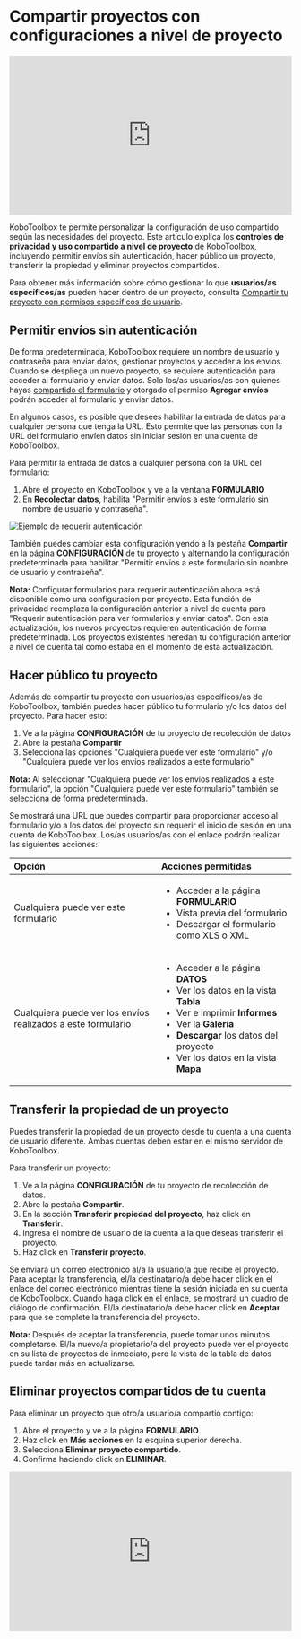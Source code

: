 # Compartir proyectos con configuraciones a nivel de proyecto

<iframe src="https://www.youtube.com/embed/vRuAan0aSfY?si=FbKeyjF9XitYdUWC" style="width: 100%; aspect-ratio: 16 / 9; height: auto; border: 0;" title="YouTube video player" frameborder="0" allow="accelerometer; autoplay; clipboard-write; encrypted-media; gyroscope; picture-in-picture; web-share" allowfullscreen></iframe>

KoboToolbox te permite personalizar la configuración de uso compartido según las necesidades del proyecto. Este artículo explica los **controles de privacidad y uso compartido a nivel de proyecto** de KoboToolbox, incluyendo permitir envíos sin autenticación, hacer público un proyecto, transferir la propiedad y eliminar proyectos compartidos.

<p class="note">
  Para obtener más información sobre cómo gestionar lo que <strong>usuarios/as específicos/as</strong> pueden hacer dentro de un proyecto, consulta <a href="https://support.kobotoolbox.org/managing_permissions.html">Compartir tu proyecto con permisos específicos de usuario</a>.
</p>

## Permitir envíos sin autenticación

De forma predeterminada, KoboToolbox requiere un nombre de usuario y contraseña para enviar datos, gestionar proyectos y acceder a los envíos. Cuando se despliega un nuevo proyecto, se requiere autenticación para acceder al formulario y enviar datos. Solo los/as usuarios/as con quienes hayas [compartido el formulario](https://support.kobotoolbox.org/managing_permissions.html) y otorgado el permiso **Agregar envíos** podrán acceder al formulario y enviar datos.

En algunos casos, es posible que desees habilitar la entrada de datos para cualquier persona que tenga la URL. Esto permite que las personas con la URL del formulario envíen datos sin iniciar sesión en una cuenta de KoboToolbox.

Para permitir la entrada de datos a cualquier persona con la URL del formulario:
1. Abre el proyecto en KoboToolbox y ve a la ventana **FORMULARIO**
2. En **Recolectar datos**, habilita "Permitir envíos a este formulario sin nombre de usuario y contraseña".

![Ejemplo de requerir autenticación](images/project_sharing_settings/require_authentication.png)

También puedes cambiar esta configuración yendo a la pestaña **Compartir** en la página **CONFIGURACIÓN** de tu proyecto y alternando la configuración predeterminada para habilitar "Permitir envíos a este formulario sin nombre de usuario y contraseña".

<p class="note">
  <strong>Nota:</strong> Configurar formularios para requerir autenticación ahora está disponible como una configuración por proyecto. Esta función de privacidad reemplaza la configuración anterior a nivel de cuenta para "Requerir autenticación para ver formularios y enviar datos". Con esta actualización, los nuevos proyectos requieren autenticación de forma predeterminada. Los proyectos existentes heredan tu configuración anterior a nivel de cuenta tal como estaba en el momento de esta actualización.
</p>

## Hacer público tu proyecto

Además de compartir tu proyecto con usuarios/as específicos/as de KoboToolbox, también puedes hacer público tu formulario y/o los datos del proyecto. Para hacer esto:

1. Ve a la página **CONFIGURACIÓN** de tu proyecto de recolección de datos
2. Abre la pestaña **Compartir**
3. Selecciona las opciones "Cualquiera puede ver este formulario" y/o "Cualquiera puede ver los envíos realizados a este formulario"

<p class="note">
  <strong>Nota:</strong> Al seleccionar "Cualquiera puede ver los envíos realizados a este formulario", la opción "Cualquiera puede ver este formulario" también se selecciona de forma predeterminada.
</p>

Se mostrará una URL que puedes compartir para proporcionar acceso al formulario y/o a los datos del proyecto sin requerir el inicio de sesión en una cuenta de KoboToolbox. Los/as usuarios/as con el enlace podrán realizar las siguientes acciones:

| **Opción**    | **Acciones permitidas**                                |
| :----------------- | :--------------------------------------------- |
| Cualquiera puede ver este formulario              | <ul><li>Acceder a la página **FORMULARIO**</li> <li>Vista previa del formulario</li> <li>Descargar el formulario como XLS o XML</li></ul> |
| Cualquiera puede ver los envíos realizados a este formulario      | <ul><li>Acceder a la página **DATOS**</li><li>Ver los datos en la vista **Tabla**</li><li>Ver e imprimir **Informes**</li><li>Ver la **Galería**</li><li>**Descargar** los datos del proyecto</li><li>Ver los datos en la vista **Mapa**</li></ul> |

## Transferir la propiedad de un proyecto

Puedes transferir la propiedad de un proyecto desde tu cuenta a una cuenta de usuario diferente. Ambas cuentas deben estar en el mismo servidor de KoboToolbox.

Para transferir un proyecto:
1. Ve a la página **CONFIGURACIÓN** de tu proyecto de recolección de datos.
2. Abre la pestaña **Compartir**.
3. En la sección **Transferir propiedad del proyecto**, haz click en **Transferir**.
4. Ingresa el nombre de usuario de la cuenta a la que deseas transferir el proyecto.
5. Haz click en **Transferir proyecto**.
   
Se enviará un correo electrónico al/a la usuario/a que recibe el proyecto. Para aceptar la transferencia, el/la destinatario/a debe hacer click en el enlace del correo electrónico mientras tiene la sesión iniciada en su cuenta de KoboToolbox. Cuando haga click en el enlace, se mostrará un cuadro de diálogo de confirmación. El/la destinatario/a debe hacer click en **Aceptar** para que se complete la transferencia del proyecto.

<p class="note">
  <strong>Nota:</strong> Después de aceptar la transferencia, puede tomar unos minutos completarse. El/la nuevo/a propietario/a del proyecto puede ver el proyecto en su lista de proyectos de inmediato, pero la vista de la tabla de datos puede tardar más en actualizarse.
</p>

## Eliminar proyectos compartidos de tu cuenta

Para eliminar un proyecto que otro/a usuario/a compartió contigo:

1. Abre el proyecto y ve a la página **FORMULARIO**.
2. Haz click en <i class="k-icon-more"></i> **Más acciones** en la esquina superior derecha.
3. Selecciona **Eliminar proyecto compartido**.
4. Confirma haciendo click en **ELIMINAR**.

<iframe src="https://www.youtube.com/embed/EZyj0tQXtzA?si=EmE0bahqxFAW2Fqm" style="width: 100%; aspect-ratio: 16 / 9; height: auto; border: 0;" title="YouTube video player" frameborder="0" allow="accelerometer; autoplay; clipboard-write; encrypted-media; gyroscope; picture-in-picture; web-share" allowfullscreen></iframe>